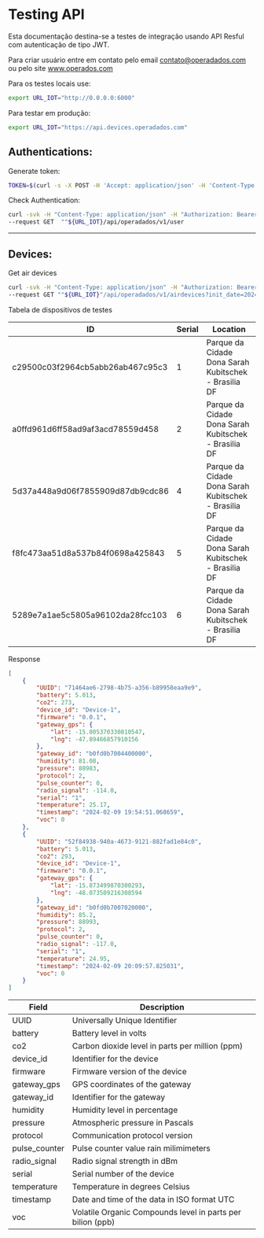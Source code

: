 <h1> Testing API </h1>

Esta documentação destina-se a testes de integração usando API Resful com autenticação de tipo JWT.

Para criar usuário entre em contato pelo email contato@operadados.com ou pelo site www.operados.com

Para os testes locais use:
```sh
export URL_IOT="http://0.0.0.0:6000"
```
Para testar em produção:
```sh
export URL_IOT="https://api.devices.operadados.com"
```

<h2> Authentications: </h2>

Generate token:
```sh
TOKEN=$(curl -s -X POST -H 'Accept: application/json' -H 'Content-Type: application/json' --data '{"username":"test", "password":"test"}' ""${URL_IOT}/api/operadados/v1/login | jq -r '.token')
```
Check Authentication:
```sh
curl -svk -H "Content-Type: application/json" -H "Authorization: Bearer ${TOKEN}" \
--request GET  ""${URL_IOT}/api/operadados/v1/user
```
***
<h2> Devices: </h2>

Get air devices
```sh
curl -svk -H "Content-Type: application/json" -H "Authorization: Bearer ${TOKEN}" \
--request GET ""${URL_IOT}"/api/operadados/v1/airdevices?init_date=2024-01-01&end_date=2024-02-17%2023:59:59.999999&device_ids=c29500c03f2964cb5abb26ab467c95c3&device_ids=a0ffd961d6ff58ad9af3acd78559d458"
```
Tabela de dispositivos de testes

| ID                               | Serial | Location                                                              |
|----------------------------------|--------|-----------------------------------------------------------------------|
| c29500c03f2964cb5abb26ab467c95c3 | 1      | Parque da Cidade Dona Sarah Kubitschek - Brasilia DF                  |
| a0ffd961d6ff58ad9af3acd78559d458 | 2      | Parque da Cidade Dona Sarah Kubitschek - Brasilia DF                  |
| 5d37a448a9d06f7855909d87db9cdc86 | 4      | Parque da Cidade Dona Sarah Kubitschek  - Brasilia DF                 |
| f8fc473aa51d8a537b84f0698a425843 | 5      | Parque da Cidade Dona Sarah Kubitschek  - Brasilia DF                 |
| 5289e7a1ae5c5805a96102da28fcc103 | 6      | Parque da Cidade Dona Sarah Kubitschek  - Brasilia DF                 |


Response
```json
[
    {
        "UUID": "71464ae6-2798-4b75-a356-b89958eaa9e9",
        "battery": 5.013,
        "co2": 273,
        "device_id": "Device-1",
        "firmware": "0.0.1",
        "gateway_gps": {
            "lat": -15.805370330810547,
            "lng": -47.89466857910156
        },
        "gateway_id": "b0fd0b7004400000",
        "humidity": 81.08,
        "pressure": 88983,
        "protocol": 2,
        "pulse_counter": 0,
        "radio_signal": -114.0,
        "serial": "1",
        "temperature": 25.17,
        "timestamp": "2024-02-09 19:54:51.068659",
        "voc": 0
    },
    {
        "UUID": "52f84938-940a-4673-9121-882fad1e84c0",
        "battery": 5.013,
        "co2": 293,
        "device_id": "Device-1",
        "firmware": "0.0.1",
        "gateway_gps": {
            "lat": -15.873499870300293,
            "lng": -48.073509216308594
        },
        "gateway_id": "b0fd0b7007020000",
        "humidity": 85.2,
        "pressure": 88993,
        "protocol": 2,
        "pulse_counter": 0,
        "radio_signal": -117.0,
        "serial": "1",
        "temperature": 24.95,
        "timestamp": "2024-02-09 20:09:57.825031",
        "voc": 0
    }
]
```

| Field           | Description                                                             |
| --------------- | ----------------------------------------------------------------------- |
| UUID            | Universally Unique Identifier                                           |
| battery         | Battery level in volts                                                  |
| co2             | Carbon dioxide level in parts per million (ppm)                         |
| device_id       | Identifier for the device                                               |
| firmware        | Firmware version of the device                                          |
| gateway_gps     | GPS coordinates of the gateway                                          |
| gateway_id      | Identifier for the gateway                                              |
| humidity        | Humidity level in percentage                                            |
| pressure        | Atmospheric pressure in Pascals                                         |
| protocol        | Communication protocol version                                          |
| pulse_counter   | Pulse counter value rain milimimeters                                   |
| radio_signal    | Radio signal strength in dBm                                            |
| serial          | Serial number of the device                                             |
| temperature     | Temperature in degrees Celsius                                          |
| timestamp       | Date and time of the data in ISO format UTC                             |
| voc             | Volatile Organic Compounds level in parts per bilion (ppb)              |
